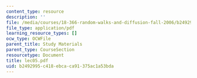 ```yaml
---
content_type: resource
description: ''
file: /media/courses/18-366-random-walks-and-diffusion-fall-2006/b2492995c418ebcaca91375ac1a53bda_lec05.pdf
file_type: application/pdf
learning_resource_types: []
ocw_type: OCWFile
parent_title: Study Materials
parent_type: CourseSection
resourcetype: Document
title: lec05.pdf
uid: b2492995-c418-ebca-ca91-375ac1a53bda
---
```

